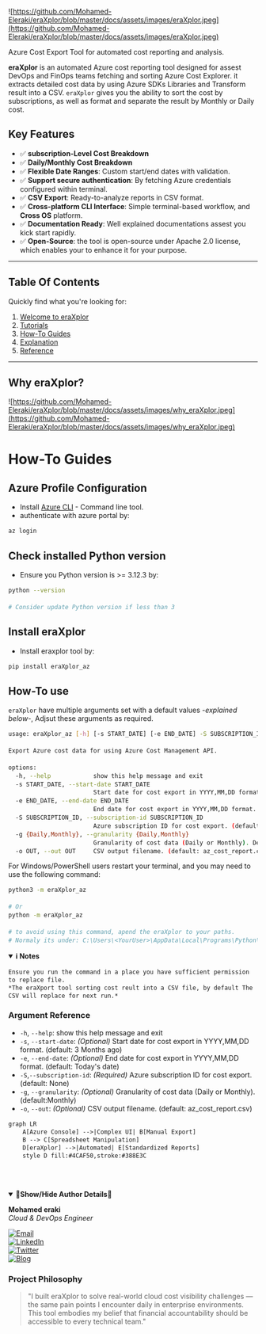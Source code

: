 ![https://github.com/Mohamed-Eleraki/eraXplor/blob/master/docs/assets/images/eraXplor.jpeg](https://github.com/Mohamed-Eleraki/eraXplor/blob/master/docs/assets/images/eraXplor.jpeg)

Azure Cost Export Tool for automated cost reporting and analysis.

**eraXplor** is an automated Azure cost reporting tool designed for assest DevOps and FinOps teams fetching and sorting Azure Cost Explorer.
it extracts detailed cost data by using Azure SDKs Libraries and Transform result into a CSV.
`eraXplor` gives you the ability to sort the cost by subscriptions, as well as format and separate the result by Monthly or Daily cost.

## Key Features

- ✅ **subscription-Level Cost Breakdown**
- ✅ **Daily/Monthly Cost Breakdown**
- ✅ **Flexible Date Ranges**: Custom start/end dates with validation.
- ✅ **Support secure authentication**: By fetching Azure credentials configured within terminal.
- ✅ **CSV Export**: Ready-to-analyze reports in CSV format.
- ✅ **Cross-platform CLI Interface**: Simple terminal-based workflow, and **Cross OS** platform.
- ✅ **Documentation Ready**: Well explained documentations assest you kick start rapidly.
- ✅ **Open-Source**: the tool is open-source under Apache 2.0 license, which enables your to enhance it for your purpose.

---

## Table Of Contents

Quickly find what you're looking for:

1. [Welcome to eraXplor](https://mohamed-eleraki.github.io/eraXplor/)
2. [Tutorials](https://mohamed-eleraki.github.io/eraXplor/tutorials/)
3. [How-To Guides](https://mohamed-eleraki.github.io/eraXplor/how-to-guides/)
4. [Explanation](https://mohamed-eleraki.github.io/eraXplor/explanation/)
5. [Reference](https://mohamed-eleraki.github.io/eraXplor/reference/)

---

## Why eraXplor?

![https://github.com/Mohamed-Eleraki/eraXplor/blob/master/docs/assets/images/why_eraXplor.jpeg](https://github.com/Mohamed-Eleraki/eraXplor/blob/master/docs/assets/images/why_eraXplor.jpeg)

# How-To Guides

## Azure Profile Configuration

- Install [Azure CLI](https://learn.microsoft.com/en-us/cli/azure/install-azure-cli-linux?view=azure-cli-latest&pivots=apt) - Command line tool.
- authenticate with azure portal by:

```bash
az login
```

## Check installed Python version

- Ensure you Python version is >= 3.12.3 by:

```bash
python --version

# Consider update Python version if less than 3
```

## Install eraXplor

- Install eraxplor tool by:

```bash
pip install eraXplor_az
```

## How-To use

`eraXplor` have multiple arguments set with a default values _-explained below-_, Adjsut these arguments as required.

```bash
usage: eraXplor_az [-h] [-s START_DATE] [-e END_DATE] -S SUBSCRIPTION_ID [-g {Daily,Monthly}] [-o OUT]

Export Azure cost data for using Azure Cost Management API.

options:
  -h, --help            show this help message and exit
  -s START_DATE, --start-date START_DATE
                        Start date for cost export in YYYY,MM,DD format. (default: 2025,04,21)
  -e END_DATE, --end-date END_DATE
                        End date for cost export in YYYY,MM,DD format. (default: 2025,07,20)
  -S SUBSCRIPTION_ID, --subscription-id SUBSCRIPTION_ID
                        Azure subscription ID for cost export. (default: None)
  -g {Daily,Monthly}, --granularity {Daily,Monthly}
                        Granularity of cost data (Daily or Monthly). Default is Monthly. (default: Monthly)
  -o OUT, --out OUT     CSV output filename. (default: az_cost_report.csv)
```

For Windows/PowerShell users restart your terminal, and you may need to use the following command:

```bash
python3 -m eraXplor_az

# Or
python -m eraXplor_az

# to avoid using this command, apend the eraXplor to your paths.
# Normaly its under: C:\Users\<YourUser>\AppData\Local\Programs\Python\Python<version>\Scripts\
```

<details open>
<summary><strong> ℹ️ Notes </strong></summary>

    Ensure you run the command in a place you have sufficient permission to replace file.
    *The eraXport tool sorting cost reult into a CSV file, by default The CSV will replace for next run.*
</details>

### Argument Reference

- `-h`, `--help`: show this help message and exit
- `-s`, `--start-date`: _(Optional)_ Start date for cost export in YYYY,MM,DD format. (default: 3 Months ago)
- `-e`, `--end-date`: _(Optional)_ End date for cost export in YYYY,MM,DD format. (default: Today's date)
- `-S`,`--subscription-id`: _(Required)_ Azure subscription ID for cost export. (default: None)
- `-g`, `--granularity`: _(Optional)_ Granularity of cost data (Daily or Monthly). (default:Monthly)
- `-o`, `--out`: _(Optional)_ CSV output filename. (default: az_cost_report.csv)

```mermaid
graph LR
    A[Azure Console] -->|Complex UI| B[Manual Export]
    B --> C[Spreadsheet Manipulation]
    D[eraXplor] -->|Automated| E[Standardized Reports]
    style D fill:#4CAF50,stroke:#388E3C
```

<br><br>
<details open>
<summary><strong>👋Show/Hide Author Details👋</strong></summary>

**Mohamed eraki**  
_Cloud & DevOps Engineer_

[![Email](https://img.shields.io/badge/Contact-mohamed--ibrahim2021@outlook.com-blue?style=flat&logo=mail.ru)](mailto:mohamed-ibrahim2021@outlook.com)  
[![LinkedIn](https://img.shields.io/badge/Connect-LinkedIn-informational?style=flat&logo=linkedin)](https://www.linkedin.com/in/mohamed-el-eraki-8bb5111aa/)  
[![Twitter](https://img.shields.io/badge/Twitter-Follow-blue?style=flat&logo=twitter)](https://x.com/__eraki__)  
[![Blog](https://img.shields.io/badge/Blog-Visit-brightgreen?style=flat&logo=rss)](https://eraki.hashnode.dev/)

### Project Philosophy

> "I built eraXplor to solve real-world cloud cost visibility challenges — the same pain points I encounter daily in enterprise environments. This tool embodies my belief that financial accountability should be accessible to every technical team."

</details>
